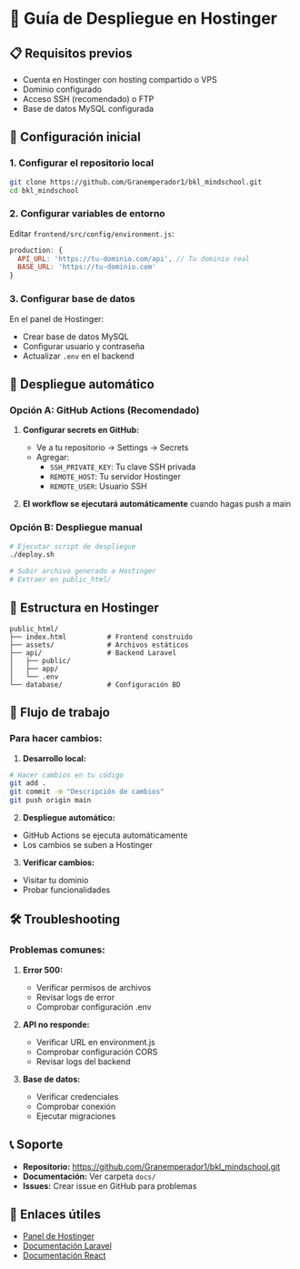 # 🚀 Guía de Despliegue en Hostinger

## 📋 Requisitos previos

- Cuenta en Hostinger con hosting compartido o VPS
- Dominio configurado
- Acceso SSH (recomendado) o FTP
- Base de datos MySQL configurada

## 🔧 Configuración inicial

### 1. Configurar el repositorio local
```bash
git clone https://github.com/Granemperador1/bkl_mindschool.git
cd bkl_mindschool
```

### 2. Configurar variables de entorno
Editar `frontend/src/config/environment.js`:
```javascript
production: {
  API_URL: 'https://tu-dominio.com/api', // Tu dominio real
  BASE_URL: 'https://tu-dominio.com'
}
```

### 3. Configurar base de datos
En el panel de Hostinger:
- Crear base de datos MySQL
- Configurar usuario y contraseña
- Actualizar `.env` en el backend

## 🚀 Despliegue automático

### Opción A: GitHub Actions (Recomendado)

1. **Configurar secrets en GitHub:**
   - Ve a tu repositorio → Settings → Secrets
   - Agregar:
     - `SSH_PRIVATE_KEY`: Tu clave SSH privada
     - `REMOTE_HOST`: Tu servidor Hostinger
     - `REMOTE_USER`: Usuario SSH

2. **El workflow se ejecutará automáticamente** cuando hagas push a main

### Opción B: Despliegue manual

```bash
# Ejecutar script de despliegue
./deploy.sh

# Subir archivo generado a Hostinger
# Extraer en public_html/
```

## 📁 Estructura en Hostinger

```
public_html/
├── index.html          # Frontend construido
├── assets/             # Archivos estáticos
├── api/                # Backend Laravel
│   ├── public/
│   ├── app/
│   └── .env
└── database/           # Configuración BD
```

## 🔄 Flujo de trabajo

### Para hacer cambios:

1. **Desarrollo local:**
```bash
# Hacer cambios en tu código
git add .
git commit -m "Descripción de cambios"
git push origin main
```

2. **Despliegue automático:**
- GitHub Actions se ejecuta automáticamente
- Los cambios se suben a Hostinger

3. **Verificar cambios:**
- Visitar tu dominio
- Probar funcionalidades

## 🛠️ Troubleshooting

### Problemas comunes:

1. **Error 500:**
   - Verificar permisos de archivos
   - Revisar logs de error
   - Comprobar configuración .env

2. **API no responde:**
   - Verificar URL en environment.js
   - Comprobar configuración CORS
   - Revisar logs del backend

3. **Base de datos:**
   - Verificar credenciales
   - Comprobar conexión
   - Ejecutar migraciones

## 📞 Soporte

- **Repositorio:** https://github.com/Granemperador1/bkl_mindschool.git
- **Documentación:** Ver carpeta `docs/`
- **Issues:** Crear issue en GitHub para problemas

## 🔗 Enlaces útiles

- [Panel de Hostinger](https://hpanel.hostinger.com)
- [Documentación Laravel](https://laravel.com/docs)
- [Documentación React](https://reactjs.org/docs) 